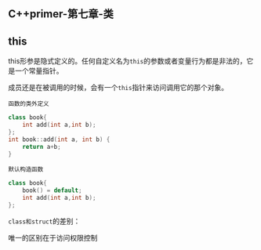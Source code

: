 ## C++primer-第七章-类

## this

this形参是隐式定义的。任何自定义名为`this`的参数或者变量行为都是非法的，它是一个常量指针。

成员还是在被调用的时候，会有一个`this`指针来访问调用它的那个对象。

`函数的类外定义`

~~~c++
class book{
    int add(int a,int b);
};
int book::add(int a, int b) {
    return a+b;
}
~~~

`默认构造函数`

~~~c++
class book{
    book() = default;
    int add(int a,int b);
};
~~~

`class和struct`的差别：

唯一的区别在于访问权限控制










